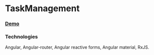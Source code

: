 # TaskManagement

### [Demo](https://elenapogodaeva.github.io/task-management/)

### Technologies

Angular, Angular-router, Angular reactive forms, Angular material, RxJS.
